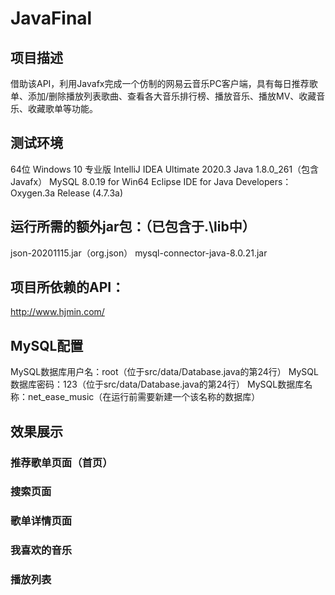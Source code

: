# JavaFinal

## 项目描述

借助该API，利用Javafx完成一个仿制的网易云音乐PC客户端，具有每日推荐歌单、添加/删除播放列表歌曲、查看各大音乐排行榜、播放音乐、播放MV、收藏音乐、收藏歌单等功能。

## 测试环境

64位 Windows 10 专业版 IntelliJ IDEA Ultimate 2020.3 Java 1.8.0_261（包含Javafx） MySQL 8.0.19 for Win64 Eclipse IDE for Java
Developers：Oxygen.3a Release (4.7.3a)

## 运行所需的额外jar包：（已包含于.\lib中）

json-20201115.jar（org.json） mysql-connector-java-8.0.21.jar

## 项目所依赖的API：

http://www.hjmin.com/

## MySQL配置

MySQL数据库用户名：root（位于src/data/Database.java的第24行） MySQL数据库密码：123（位于src/data/Database.java的第24行）
MySQL数据库名称：net_ease_music（在运行前需要新建一个该名称的数据库）

## 效果展示

### 推荐歌单页面（首页）

### 搜索页面

### 歌单详情页面

### 我喜欢的音乐

### 播放列表